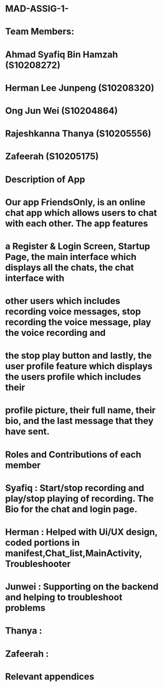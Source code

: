 # MAD-ASSIG-1-


# Team Members:
# Ahmad Syafiq Bin Hamzah (S10208272)
# Herman Lee Junpeng (S10208320)
# Ong Jun Wei (S10204864)
# Rajeshkanna Thanya (S10205556)
# Zafeerah (S10205175)



# Description of App
# Our app FriendsOnly, is an online chat app which allows users to chat with each other. The app features
# a Register & Login Screen, Startup Page, the main interface which displays all the chats, the chat interface with
# other users which includes recording voice messages, stop recording the voice message, play the voice recording and
# the stop play button and lastly, the user profile feature which displays the users profile which includes their
# profile picture, their full name, their bio, and the last message that they have sent.



# Roles and Contributions of each member
# Syafiq : Start/stop recording and play/stop playing of recording. The Bio for the chat and login page.
# Herman : Helped with Ui/UX design, coded portions in manifest,Chat_list,MainActivity, Troubleshooter
# Junwei : Supporting on the backend and helping to troubleshoot problems
# Thanya :
# Zafeerah :



# Relevant appendices
